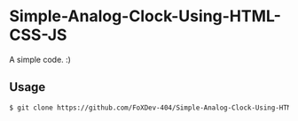 # Simple-Analog-Clock-Using-HTML-CSS-JS
A simple code. :)

## Usage
```sh
$ git clone https://github.com/FoXDev-404/Simple-Analog-Clock-Using-HTML-CSS-JS.git
```
